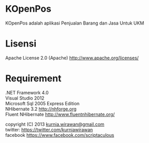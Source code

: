 KOpenPos
=================

KOpenPos adalah aplikasi Penjualan Barang dan Jasa Untuk UKM

Lisensi
=======
Apache License 2.0 (Apache) http://www.apache.org/licenses/

Requirement
===========
.NET Framework 4.0<br/>
Visual Studio 2012 <br/>
Microsoft Sql 2005 Express Edition<br/>
NHibernate 3.2 http://nhforge.org <br/>
Fluent NHibernate http://www.fluentnhibernate.org/

copyright (C) 2013 kurnia.wirawan@gmail.com <br/>
twitter: https://twitter.com/kurniawirawan <br/>
facebook https://www.facebook.com/scriptaculous
